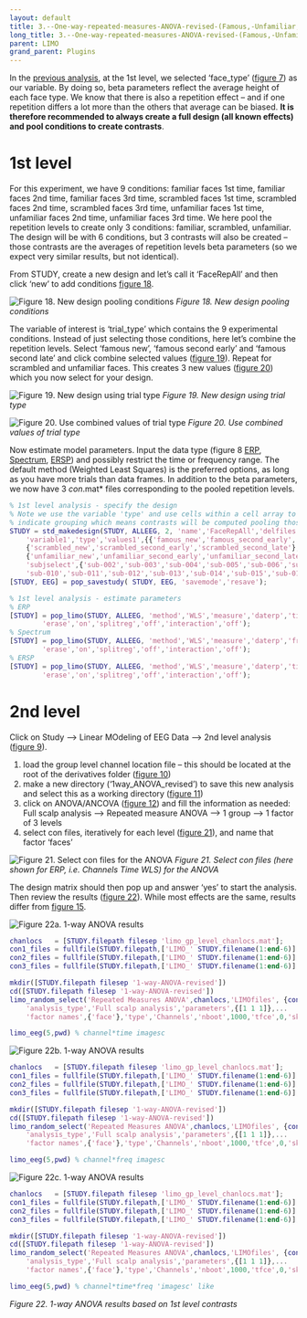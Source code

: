 ```yaml
---
layout: default
title: 3.--One-way-repeated-measures-ANOVA-revised-(Famous,-Unfamiliar,-Scrambled-faces-as-1st-level-contrasts)
long_title: 3.--One-way-repeated-measures-ANOVA-revised-(Famous,-Unfamiliar,-Scrambled-faces-as-1st-level-contrasts)
parent: LIMO
grand_parent: Plugins
---
```

In the [previous analysis](https://github.com/LIMO-EEG-Toolbox/limo_meeg/wiki/2.-One-way-repeated-measures-ANOVA-(Famous,-Unfamiliar,-Scrambled-faces-as-conditions)), at the 1st level, we selected ‘face_type’ ([figure 7](https://github.com/LIMO-EEG-Toolbox/limo_meeg/blob/master/resources/images/7.jpg)) as our variable. By doing so, beta parameters reflect the average height of each face type. We know that there is also a repetition effect – and if one repetition differs a lot more than the others that average can be biased. **It is therefore recommended to always create a full design (all known effects) and pool conditions to create contrasts**. 

# 1st level

For this experiment, we have 9 conditions: familiar faces 1st time, familiar faces 2nd time, familiar faces 3rd time, scrambled faces 1st time, scrambled faces 2nd time, scrambled faces 3rd time, unfamiliar faces 1st time, unfamiliar faces 2nd time, unfamiliar faces 3rd time. We here pool the repetition levels to create only 3 conditions: familiar, scrambled, unfamiliar. The design will be with 6 conditions, but 3 contrasts will also be created – those contrasts are the averages of repetition levels beta parameters (so we expect very similar results, but not identical). 

From STUDY, create a new design and let’s call it ‘FaceRepAll’ and then click ‘new’ to add conditions [figure 18](https://github.com/LIMO-EEG-Toolbox/limo_meeg/blob/master/resources/images/18.jpg).  

![Figure 18. New design pooling conditions](https://github.com/LIMO-EEG-Toolbox/limo_meeg/blob/master/resources/images/18.jpg) 
_Figure 18. New design pooling conditions_   

The variable of interest is ‘trial_type’ which contains the 9 experimental conditions. Instead of just selecting those conditions, here let’s combine the repetition levels. Select ‘famous new’, ‘famous second early’ and ‘famous second late’ and click combine selected values ([figure 19](https://github.com/LIMO-EEG-Toolbox/limo_meeg/blob/master/resources/images/19.jpg)). Repeat for scrambled and unfamiliar faces. This creates 3 new values ([figure 20](https://github.com/LIMO-EEG-Toolbox/limo_meeg/blob/master/resources/images/20.jpg)) which you now select for your design. 

![Figure 19. New design using trial type](https://github.com/LIMO-EEG-Toolbox/limo_meeg/blob/master/resources/images/19.jpg) 
_Figure 19. New design using trial type_   

![Figure 20. Use combined values of trial type](https://github.com/LIMO-EEG-Toolbox/limo_meeg/blob/master/resources/images/20.jpg) 
_Figure 20. Use combined values of trial type_  

Now estimate model parameters. Input the data type (figure 8 [ERP](https://github.com/LIMO-EEG-Toolbox/limo_meeg/blob/master/resources/images/8a.jpg), [Spectrum](https://github.com/LIMO-EEG-Toolbox/limo_meeg/blob/master/resources/images/8b.jpg), [ERSP](https://github.com/LIMO-EEG-Toolbox/limo_meeg/blob/master/resources/images/8c.jpg)) and possibly restrict the time or frequency range. The default method (Weighted Least Squares) is the preferred options, as long as you have more trials than data frames.  In addition to the beta parameters, we now have 3 *con*.mat* files corresponding to the pooled repetition levels.

``` matlab
% 1st level analysis - specify the design
% Note we use the variable 'type' and use cells within a cell array to
% indicate grouping which means contrasts will be computed pooling those levels
STUDY = std_makedesign(STUDY, ALLEEG, 2, 'name','FaceRepAll','delfiles','off','defaultdesign','off',...
    'variable1','type','values1',{{'famous_new','famous_second_early','famous_second_late'},...
    {'scrambled_new','scrambled_second_early','scrambled_second_late'},...
    {'unfamiliar_new','unfamiliar_second_early','unfamiliar_second_late'}},'vartype1','categorical',...
    'subjselect',{'sub-002','sub-003','sub-004','sub-005','sub-006','sub-007','sub-008','sub-009',...
    'sub-010','sub-011','sub-012','sub-013','sub-014','sub-015','sub-016','sub-017','sub-018','sub-019'});
[STUDY, EEG] = pop_savestudy( STUDY, EEG, 'savemode','resave');

% 1st level analysis - estimate parameters
% ERP
[STUDY] = pop_limo(STUDY, ALLEEG, 'method','WLS','measure','daterp','timelim',[-50 650], ...
        'erase','on','splitreg','off','interaction','off');
% Spectrum
[STUDY] = pop_limo(STUDY, ALLEEG, 'method','WLS','measure','daterp','freqlim',[3 45], ...
        'erase','on','splitreg','off','interaction','off');
% ERSP
[STUDY] = pop_limo(STUDY, ALLEEG, 'method','WLS','measure','daterp','timelim',[-50 650],'freqlim',[3 45], ...
        'erase','on','splitreg','off','interaction','off');
```

# 2nd level
 
Click on Study --> Linear MOdeling of EEG Data --> 2nd level analysis ([figure 9](https://github.com/LIMO-EEG-Toolbox/limo_meeg/blob/master/resources/images/9.jpg)).  

1. load the group level channel location file – this should be located at the root of the derivatives folder ([figure 10](https://github.com/LIMO-EEG-Toolbox/limo_meeg/blob/master/resources/images/10.jpg))
2. make a new directory (‘1way_ANOVA_revised’) to save this new analysis and select this as a working directory ([figure 11](https://github.com/LIMO-EEG-Toolbox/limo_meeg/blob/master/resources/images/11.jpg)) 
3. click on ANOVA/ANCOVA ([figure 12](https://github.com/LIMO-EEG-Toolbox/limo_meeg/blob/master/resources/images/12.jpg)) and fill the information as needed: Full scalp analysis --> Repeated measure ANOVA --> 1 group --> 1 factor of 3 levels 
4. select con files, iteratively for each level ([figure 21](https://github.com/LIMO-EEG-Toolbox/limo_meeg/blob/master/resources/images/21.jpg)), and name that factor ‘faces’

![Figure 21. Select con files for the ANOVA](https://github.com/LIMO-EEG-Toolbox/limo_meeg/blob/master/resources/images/21.jpg) 
_Figure 21. Select con files (here shown for ERP, i.e. Channels Time WLS) for the ANOVA_  

The design matrix should then pop up and answer ‘yes’ to start the analysis. Then review the results ([figure 22](https://github.com/LIMO-EEG-Toolbox/limo_meeg/blob/master/resources/images/22.jpg)). While most effects are the same, results differ from [figure 15](https://github.com/LIMO-EEG-Toolbox/limo_meeg/blob/master/resources/images/15.jpg).

![Figure 22a. 1-way ANOVA results ](https://github.com/LIMO-EEG-Toolbox/limo_meeg/blob/master/resources/images/22a.jpg)  
``` matlab
chanlocs   = [STUDY.filepath filesep 'limo_gp_level_chanlocs.mat'];
con1_files = fullfile(STUDY.filepath,['LIMO_' STUDY.filename(1:end-6)],'con_1_files_FaceRepAll_GLM_Channels_Time_WLS.txt');
con2_files = fullfile(STUDY.filepath,['LIMO_' STUDY.filename(1:end-6)],'con_2_files_FaceRepAll_GLM_Channels_Time_WLS.txt');
con3_files = fullfile(STUDY.filepath,['LIMO_' STUDY.filename(1:end-6)],'con_3_files_FaceRepAll_GLM_Channels_Time_WLS.txt');

mkdir([STUDY.filepath filesep '1-way-ANOVA-revised'])
cd([STUDY.filepath filesep '1-way-ANOVA-revised'])
limo_random_select('Repeated Measures ANOVA',chanlocs,'LIMOfiles', {con1_files,con2_files,con3_files},...
    'analysis_type','Full scalp analysis','parameters',{[1 1 1]},...
    'factor names',{'face'},'type','Channels','nboot',1000,'tfce',0,'skip design check','yes');

limo_eeg(5,pwd) % channel*time imagesc 
```  
![Figure 22b. 1-way ANOVA results ](https://github.com/LIMO-EEG-Toolbox/limo_meeg/blob/master/resources/images/22b.jpg) 
``` matlab
chanlocs   = [STUDY.filepath filesep 'limo_gp_level_chanlocs.mat'];
con1_files = fullfile(STUDY.filepath,['LIMO_' STUDY.filename(1:end-6)],'con_1_files_FaceRepAll_GLM_Channels_Frequency_WLS.txt');
con2_files = fullfile(STUDY.filepath,['LIMO_' STUDY.filename(1:end-6)],'con_2_files_FaceRepAll_GLM_Channels_Frequency_WLS.txt');
con3_files = fullfile(STUDY.filepath,['LIMO_' STUDY.filename(1:end-6)],'con_3_files_FaceRepAll_GLM_Channels_Frequency_WLS.txt');

mkdir([STUDY.filepath filesep '1-way-ANOVA-revised'])
cd([STUDY.filepath filesep '1-way-ANOVA-revised'])
limo_random_select('Repeated Measures ANOVA',chanlocs,'LIMOfiles', {con1_files,con2_files,con3_files},...
    'analysis_type','Full scalp analysis','parameters',{[1 1 1]},...
    'factor names',{'face'},'type','Channels','nboot',1000,'tfce',0,'skip design check','yes');

limo_eeg(5,pwd) % channel*freq imagesc 
```  
![Figure 22c. 1-way ANOVA results ](https://github.com/LIMO-EEG-Toolbox/limo_meeg/blob/master/resources/images/22c.jpg) 
``` matlab
chanlocs   = [STUDY.filepath filesep 'limo_gp_level_chanlocs.mat'];
con1_files = fullfile(STUDY.filepath,['LIMO_' STUDY.filename(1:end-6)],'con_1_files_FaceRepAll_GLM_Channels_Time-Frequency_WLS.txt');
con2_files = fullfile(STUDY.filepath,['LIMO_' STUDY.filename(1:end-6)],'con_2_files_FaceRepAll_GLM_Channels_Time-Frequency_WLS.txt');
con3_files = fullfile(STUDY.filepath,['LIMO_' STUDY.filename(1:end-6)],'con_3_files_FaceRepAll_GLM_Channels_Time-Frequency_WLS.txt');

mkdir([STUDY.filepath filesep '1-way-ANOVA-revised'])
cd([STUDY.filepath filesep '1-way-ANOVA-revised'])
limo_random_select('Repeated Measures ANOVA',chanlocs,'LIMOfiles', {con1_files,con2_files,con3_files},...
    'analysis_type','Full scalp analysis','parameters',{[1 1 1]},...
    'factor names',{'face'},'type','Channels','nboot',1000,'tfce',0,'skip design check','yes');

limo_eeg(5,pwd) % channel*time*freq 'imagesc' like 
```    
_Figure 22. 1-way ANOVA results based on 1st level contrasts_  





